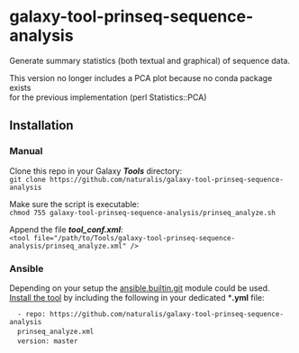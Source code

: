 # galaxy-tool-prinseq-sequence-analysis
Generate summary statistics (both textual and graphical) of sequence data.  

This version no longer includes a PCA plot because no conda package exists  
for the previous implementation (perl Statistics::PCA)

## Installation
### Manual  
Clone this repo in your Galaxy ***Tools*** directory:  
`git clone https://github.com/naturalis/galaxy-tool-prinseq-sequence-analysis`  

Make sure the script is executable:  
`chmod 755 galaxy-tool-prinseq-sequence-analysis/prinseq_analyze.sh`  

Append the file ***tool_conf.xml***:    
`<tool file="/path/to/Tools/galaxy-tool-prinseq-sequence-analysis/prinseq_analyze.xml" />`  

### Ansible
Depending on your setup the [ansible.builtin.git](https://docs.ansible.com/ansible/latest/collections/ansible/builtin/git_module.html) module could be used.  
[Install the tool](https://docs.ansible.com/ansible/latest/collections/ansible/builtin/git_module.html#examples) by including the following in your dedicated ***.yml** file:  

`  - repo: https://github.com/naturalis/galaxy-tool-prinseq-sequence-analysis`  
&ensp;&ensp;`prinseq_analyze.xml`  
&ensp;&ensp;`version: master`  
